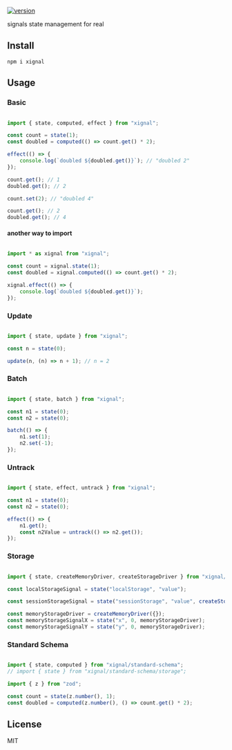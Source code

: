 [![version](https://badgen.net/npm/v/xignal)](https://www.npmjs.com/package/xignal)

signals state management for real

## Install

`npm i xignal`

## Usage

### Basic

```ts

import { state, computed, effect } from "xignal";

const count = state(1);
const doubled = computed(() => count.get() * 2);

effect(() => {
	console.log(`doubled ${doubled.get()}`); // "doubled 2"
});

count.get(); // 1
doubled.get(); // 2

count.set(2); // "doubled 4"

count.get(); // 2
doubled.get(); // 4

```

#### another way to import

```ts

import * as xignal from "xignal";

const count = xignal.state(1);
const doubled = xignal.computed(() => count.get() * 2);

xignal.effect(() => {
	console.log(`doubled ${doubled.get()}`);
});

```

### Update

```ts

import { state, update } from "xignal";

const n = state(0);

update(n, (n) => n + 1); // n = 2

```

### Batch

```ts

import { state, batch } from "xignal";

const n1 = state(0);
const n2 = state(0);

batch(() => {
	n1.set(1);
	n2.set(-1);
});

```

### Untrack

```ts

import { state, effect, untrack } from "xignal";

const n1 = state(0);
const n2 = state(0);

effect(() => {
	n1.get();
	const n2Value = untrack(() => n2.get());
});

```

### Storage

```ts

import { state, createMemoryDriver, createStorageDriver } from "xignal/storage";

const localStorageSignal = state("localStorage", "value");

const sessionStorageSignal = state("sessionStorage", "value", createStorageDriver(sessionStorage));

const memoryStorageDriver = createMemoryDriver({});
const memoryStorageSignalX = state("x", 0, memoryStorageDriver);
const memoryStorageSignalY = state("y", 0, memoryStorageDriver);

```

### Standard Schema

```ts

import { state, computed } from "xignal/standard-schema";
// import { state } from "xignal/standard-schema/storage";

import { z } from "zod";

const count = state(z.number(), 1);
const doubled = computed(z.number(), () => count.get() * 2);

```

## License

MIT
